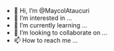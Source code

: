 - 👋 Hi, I’m @MaycolAtaucuri
- 👀 I’m interested in ...
- 🌱 I’m currently learning ...
- 💞️ I’m looking to collaborate on ...
- 📫 How to reach me ...

<!---
MaycolAtaucuri/MaycolAtaucuri is a ✨ special ✨ repository because its `README.md` (this file) appears on your GitHub profile.
You can click the Preview link to take a look at your changes.
--->
